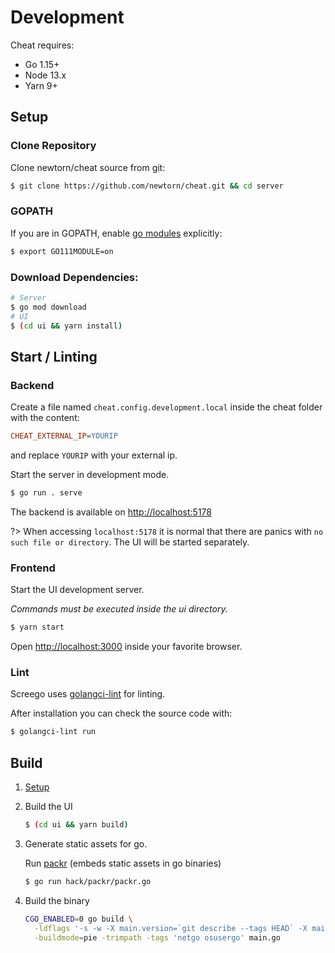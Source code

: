 # Development

Cheat requires:

- Go 1.15+
- Node 13.x
- Yarn 9+

## Setup

### Clone Repository

Clone newtorn/cheat source from git:

```bash
$ git clone https://github.com/newtorn/cheat.git && cd server
```

### GOPATH

If you are in GOPATH, enable [go modules](https://github.com/golang/go/wiki/Modules) explicitly:

```bash
$ export GO111MODULE=on
```

### Download Dependencies:

```bash
# Server
$ go mod download
# UI
$ (cd ui && yarn install)
```

## Start / Linting

### Backend

Create a file named `cheat.config.development.local` inside the cheat folder with the content:

```ini
CHEAT_EXTERNAL_IP=YOURIP
```

and replace `YOURIP` with your external ip.

Start the server in development mode.

```bash
$ go run . serve
```

The backend is available on [http://localhost:5178](http://localhost:5178)

?> When accessing `localhost:5178` it is normal that there are panics with `no such file or directory`.
The UI will be started separately.

### Frontend

Start the UI development server.

_Commands must be executed inside the ui directory._

```bash
$ yarn start
```

Open [http://localhost:3000](http://localhost:3000) inside your favorite browser.

### Lint

Screego uses [golangci-lint](https://github.com/golangci/golangci-lint) for linting.

After installation you can check the source code with:

```bash
$ golangci-lint run
```

## Build

1. [Setup](#setup)

1. Build the UI

   ```bash
   $ (cd ui && yarn build)
   ```

1. Generate static assets for go.

   Run [packr](https://github.com/gobuffalo/packr) (embeds static assets in go binaries)

   ```bash
   $ go run hack/packr/packr.go
   ```

1. Build the binary
   ```bash
   CGO_ENABLED=0 go build \
     -ldflags '-s -w -X main.version=`git describe --tags HEAD` -X main.mode=Prod' \
     -buildmode=pie -trimpath -tags 'netgo osusergo' main.go
   ```
